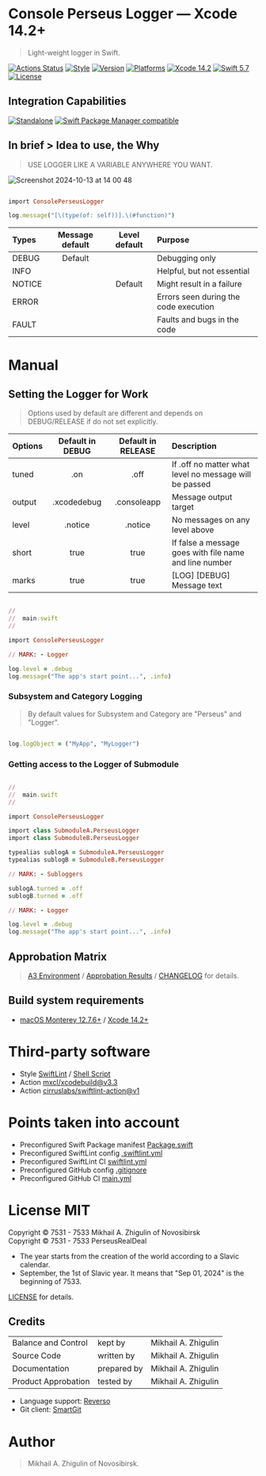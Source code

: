 # Console Perseus Logger — Xcode 14.2+

> Light-weight logger in Swift.<br/>

[![Actions Status](https://github.com/perseusrealdeal/ConsolePerseusLogger/actions/workflows/main.yml/badge.svg)](https://github.com/perseusrealdeal/ConsolePerseusLogger/actions/workflows/main.yml)
[![Style](https://github.com/perseusrealdeal/ConsolePerseusLogger/actions/workflows/swiftlint.yml/badge.svg)](https://github.com/perseusrealdeal/ConsolePerseusLogger/actions/workflows/swiftlint.yml)
[![Version](https://img.shields.io/badge/Version-1.0.0-green.svg)](/CHANGELOG.md)
[![Platforms](https://img.shields.io/badge/Platforms-macOS%2010.13+_|_iOS%2011.0+-orange.svg)](https://en.wikipedia.org/wiki/List_of_Apple_products)
[![Xcode 14.2](https://img.shields.io/badge/Xcode-14.2+-red.svg)](https://en.wikipedia.org/wiki/Xcode)
[![Swift 5.7](https://img.shields.io/badge/Swift-5.7-red.svg)](https://www.swift.org)
[![License](http://img.shields.io/:License-MIT-blue.svg)](/LICENSE)

## Integration Capabilities

[![Standalone](https://img.shields.io/badge/Standalone%20-available-informational.svg)](/PerseusLoggerStar.swift)
[![Swift Package Manager compatible](https://img.shields.io/badge/Swift%20Package%20Manager-compatible-4BC51D.svg)](/Package.swift)

## In brief > Idea to use, the Why

> USE LOGGER LIKE A VARIABLE ANYWHERE YOU WANT.<br/>

![Screenshot 2024-10-13 at 14 00 48](https://github.com/user-attachments/assets/98b8eb7d-06cc-4c3a-ab7a-4997a844bc74)

```ruby

import ConsolePerseusLogger

log.message("[\(type(of: self))].\(#function)")

```

| Types   | Message default | Level default | Purpose                               |
| :------ | :-------------: | :-----------: | :------------------------------------ |
| DEBUG   | Default         |               | Debugging only                        |
| INFO    |                 |               | Helpful, but not essential            |
| NOTICE  |                 | Default       | Might result in a failure             |
| ERROR   |                 |               | Errors seen during the code execution |
| FAULT   |                 |               | Faults and bugs in the code           |

# Manual
## Setting the Logger for Work

> Options used by default are different and depends on DEBUG/RELEASE if do not set explicitly.

| Options | Default in DEBUG | Default in RELEASE | Description                                            |
| :------ | :--------------: | :----------------: | :----------------------------------------------------- |
| tuned   | .on              | .off               | If .off no matter what level no message will be passed |
| output  | .xcodedebug      | .consoleapp        | Message output target                                  |
| level   | .notice          | .notice            | No messages on any level above                         |
| short   | true             | true               | If false a message goes with file name and line number |
| marks   | true             | true               | [LOG] [DEBUG] Message text                             |

```ruby

//
//  main.swift
//

import ConsolePerseusLogger

// MARK: - Logger

log.level = .debug
log.message("The app's start point...", .info)

```

### Subsystem and Category Logging

> By default values for Subsystem and Category are "Perseus" and "Logger".

```ruby

log.logObject = ("MyApp", "MyLogger")

```

### Getting access to the Logger of Submodule

```ruby

//
//  main.swift
//

import ConsolePerseusLogger

import class SubmoduleA.PerseusLogger
import class SubmoduleB.PerseusLogger

typealias sublogA = SubmoduleA.PerseusLogger
typealias sublogB = SubmoduleB.PerseusLogger

// MARK: - Subloggers

sublogA.turned = .off
sublogB.turned = .off

// MARK: - Logger

log.level = .debug
log.message("The app's start point...", .info)

```

## Approbation Matrix

> [A3 Environment](https://docs.google.com/document/d/1K2jOeIknKRRpTEEIPKhxO2H_1eBTof5uTXxyOm5g6nQ/edit?usp=sharing) / [Approbation Results](/APPROBATION.md) / [CHANGELOG](/CHANGELOG.md) for details.

## Build system requirements

- [macOS Monterey 12.7.6+](https://apps.apple.com/by/app/macos-monterey/id1576738294) / [Xcode 14.2+](https://developer.apple.com/services-account/download?path=/Developer_Tools/Xcode_14.2/Xcode_14.2.xip)

# Third-party software

- Style [SwiftLint](https://github.com/realm/SwiftLint) / [Shell Script](/SucceedsPostAction.sh)
- Action [mxcl/xcodebuild@v3.3](https://github.com/mxcl/xcodebuild/releases/tag/v3.3.0)
- Action [cirruslabs/swiftlint-action@v1](https://github.com/cirruslabs/swiftlint-action/releases/tag/v1.0.0)

# Points taken into account

- Preconfigured Swift Package manifest [Package.swift](/Package.swift)
- Preconfigured SwiftLint config [.swiftlint.yml](/.swiftlint.yml)
- Preconfigured SwiftLint CI [swiftlint.yml](/.github/workflows/swiftlint.yml)
- Preconfigured GitHub config [.gitignore](/.gitignore)
- Preconfigured GitHub CI [main.yml](/.github/workflows/main.yml)

# License MIT

Copyright © 7531 - 7533 Mikhail A. Zhigulin of Novosibirsk<br/>
Copyright © 7531 - 7533 PerseusRealDeal

- The year starts from the creation of the world according to a Slavic calendar.
- September, the 1st of Slavic year. It means that "Sep 01, 2024" is the beginning of 7533.

[LICENSE](/LICENSE) for details.

## Credits

<table>
<tr>
    <td>Balance and Control</td>
    <td>kept by</td>
    <td>Mikhail A. Zhigulin</td>
</tr>
<tr>
    <td>Source Code</td>
    <td>written by</td>
    <td>Mikhail A. Zhigulin</td>
</tr>
<tr>
    <td>Documentation</td>
    <td>prepared by</td>
    <td>Mikhail A. Zhigulin</td>
</tr>
<tr>
    <td>Product Approbation</td>
    <td>tested by</td>
    <td>Mikhail A. Zhigulin</td>
</tr>
</table>

- Language support: [Reverso](https://www.reverso.net/)
- Git client: [SmartGit](https://syntevo.com/)

# Author

> Mikhail A. Zhigulin of Novosibirsk.

